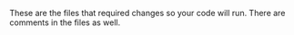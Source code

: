 These are the files that required changes so your code will run. There are comments in the files as well.
